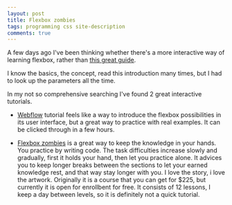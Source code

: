 ```yaml
---
layout: post
title: Flexbox zombies
tags: programming css site-description
comments: true
---
```


A few days ago I've been thinking whether there's a more interactive way of learning flexbox, rather than [this great guide](https://css-tricks.com/snippets/css/a-guide-to-flexbox/).

I know the basics, the concept, read this introduction many times, but I had to look up the parameters all the time.

In my not so comprehensive searching I've found 2 great interactive tutorials.

* [Webflow](https://www.flexboxgame.com/) tutorial feels like a way to introduce the flexbox possibilities in its user interface, but a great way to practice with real examples. It can be clicked through in a few hours.

* [Flexbox zombies](https://mastery.games/p/flexbox-zombies) is a great way to keep the knowledge in your hands. You practice by writing code. The task difficulties increase slowly and gradually, first it holds your hand, then let you practice alone. It advices you to keep longer breaks between the sections to let your earned knowledge rest, and that way stay longer with you. I love the story, i love the artwork. Originally it is a course that you can get for $225, but currently it is open for enrollbent for free. It consists of 12 lessons, I keep a day between levels, so it is definitely not a quick tutorial.
